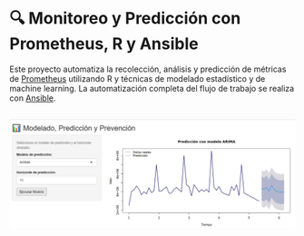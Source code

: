 # 🔍 Monitoreo y Predicción con Prometheus, R y Ansible

Este proyecto automatiza la recolección, análisis y predicción de métricas de [Prometheus](https://prometheus.io/) utilizando R y técnicas de modelado estadístico y de machine learning. La automatización completa del flujo de trabajo se realiza con [Ansible](https://www.ansible.com/). 


![Predicción ARIMA](arima.JPG)
---

